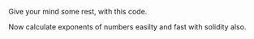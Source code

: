 Give your mind some rest, with this code.

Now calculate exponents of numbers easilty and fast with solidity also.
